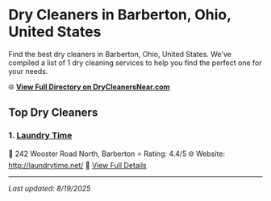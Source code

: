 # Dry Cleaners in Barberton, Ohio, United States

Find the best dry cleaners in Barberton, Ohio, United States. We've compiled a list of 1 dry cleaning services to help you find the perfect one for your needs.

🌐 **[View Full Directory on DryCleanersNear.com](https://drycleanersnear.com/city/US/Ohio/Barberton)**

## Top Dry Cleaners

### 1. [Laundry Time](https://drycleanersnear.com/dryCleaner/6875b6339b5c02c2ea277c7b/laundry-time)
📍 242 Wooster Road North, Barberton
⭐ Rating: 4.4/5
🌐 Website: http://laundrytime.net/
🔗 [View Full Details](https://drycleanersnear.com/dryCleaner/6875b6339b5c02c2ea277c7b/laundry-time)


---

*Last updated: 8/19/2025*
